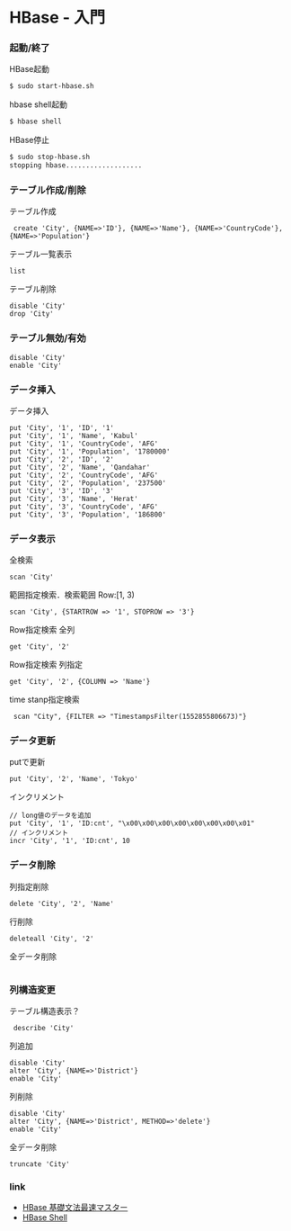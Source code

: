 # HBase - 入門


### 起動/終了

HBase起動

```bash
$ sudo start-hbase.sh
```

hbase shell起動

```bash
$ hbase shell
```

HBase停止

```bash
$ sudo stop-hbase.sh
stopping hbase...................
```


### テーブル作成/削除

テーブル作成

```hbase
 create 'City', {NAME=>'ID'}, {NAME=>'Name'}, {NAME=>'CountryCode'}, {NAME=>'Population'}
```

テーブル一覧表示

```hbase
list
```

テーブル削除

```hbase
disable 'City'
drop 'City'
```

### テーブル無効/有効

```hbase
disable 'City'
enable 'City'
```

### データ挿入

データ挿入

```hbase
put 'City', '1', 'ID', '1'
put 'City', '1', 'Name', 'Kabul'
put 'City', '1', 'CountryCode', 'AFG'
put 'City', '1', 'Population', '1780000'
put 'City', '2', 'ID', '2'
put 'City', '2', 'Name', 'Qandahar'
put 'City', '2', 'CountryCode', 'AFG'
put 'City', '2', 'Population', '237500'
put 'City', '3', 'ID', '3'
put 'City', '3', 'Name', 'Herat'
put 'City', '3', 'CountryCode', 'AFG'
put 'City', '3', 'Population', '186800'
```

### データ表示

全検索

```hbase
scan 'City'
```

範囲指定検索．検索範囲 Row:[1, 3)

```hbase
scan 'City', {STARTROW => '1', STOPROW => '3'}
```

Row指定検索 全列

```hbase
get 'City', '2'
```

Row指定検索 列指定

```hbase
get 'City', '2', {COLUMN => 'Name'}
```

time stanp指定検索

```hbase
 scan "City", {FILTER => "TimestampsFilter(1552855806673)"}
 ```
### データ更新

putで更新

```hbase
put 'City', '2', 'Name', 'Tokyo'
```

インクリメント

```hbase
// long値のデータを追加
put 'City', '1', 'ID:cnt', "\x00\x00\x00\x00\x00\x00\x00\x01"
// インクリメント
incr 'City', '1', 'ID:cnt', 10
```

### データ削除

列指定削除

```hbase
delete 'City', '2', 'Name'
```

行削除

```hbase
deleteall 'City', '2'
```

全データ削除

```hbase
```

### 列構造変更

テーブル構造表示？

```hbase
 describe 'City'
 ```
 
列追加
 
```hbase
disable 'City'
alter 'City', {NAME=>'District'}
enable 'City' 
```

列削除

```hbase
disable 'City'
alter 'City', {NAME=>'District', METHOD=>'delete'}
enable 'City'
```

全データ削除

```hbase
truncate 'City'
```

### link

* [HBase 基礎文法最速マスター ](http://d.hatena.ne.jp/Takao/20100204/1265212226)
* [HBase Shell](http://www.ne.jp/asahi/hishidama/home/tech/apache/hbase/shell.html)